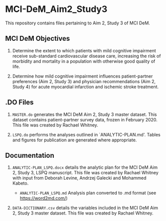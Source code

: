 # MCI-DeM_Aim2_Study3

This repository contains files pertaining to Aim 2, Study 3 of MCI DeM. 

## MCI DeM Objectives

1. Determine the extent to which patients with mild cognitive impairment receive sub-standard cardiovascular disease care, increasing the risk of morbidity and mortality in a population with otherwise good quality of life. 

2. Determine how mild cognitive impairment influences patient-partner preferences (Aim 2, Study 3) and physician recommendations (Aim 2, Study 4) for acute myocardial infarction and ischemic stroke treatment.  

## .DO Files

1. `MASTER.do` generates the MCI DeM Aim 2, Study 3 master dataset. This dataset contains patient-partner survey data, frozen in February 2020. This file was created by Rachael Whitney.

2. `LSPQ.do` performs the analyses outlined in `ANALYTIC-PLAN.md'. Tables and figures for publication are generated where appropriate. 

## Documentation

1. `ANALYTIC-PLAN_LSPQ.docx` details the analytic plan for the MCI DeM Aim 2, Study 3, LSPQ manuscript. This file was created by Rachael Whitney with input from Deborah Levine, Andrzej Galecki and Mohammed Kabeto. 

   * `ANALYTIC-PLAN_LSPQ.md` Analysis plan converted to .md format (see https://word2md.com/)

2. `DATA-DICTIONARY.csv` details the variables included in the MCI DeM Aim 2, Study 3 master dataset. This file was created by Rachael Whitney. 
